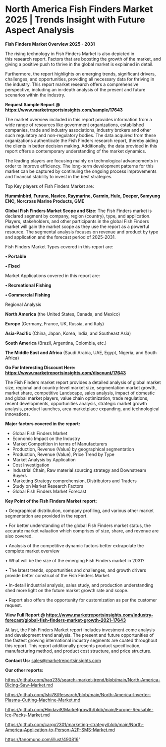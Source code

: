 # North America Fish Finders Market 2025 | Trends Insight with Future Aspect Analysis

<Strong> Fish Finders Market Overview 2025 - 2031</strong>

The rising technology in Fish Finders Market is also depicted in this research report. Factors that are boosting the growth of the market, and giving a positive push to thrive in the global market is explained in detail.

Furthermore, the report highlights on emerging trends, significant drivers, challenges, and opportunities, providing all necessary data for thriving in the industry. This report market research offers a comprehensive perspective, including an in-depth analysis of the present and future scenarios within the industry.

<strong>Request Sample Report @ <a href=https://www.marketreportsinsights.com/sample/17643>https://www.marketreportsinsights.com/sample/17643</a></strong>

The market overview included in this report provides information from a wide range of resources like government organizations, established companies, trade and industry associations, industry brokers and other such regulatory and non-regulatory bodies. The data acquired from these organizations authenticate the Fish Finders research report, thereby aiding the clients in better decision making. Additionally, the data provided in this report offers a contemporary understanding of the market dynamics.

The leading players are focusing mainly on technological advancements in order to improve efficiency. The long-term development patterns for this market can be captured by continuing the ongoing process improvements and financial stability to invest in the best strategies.

Top Key players of Fish Finders Market are:

<strong>Humminbird, Furuno, Navico, Raymarine, Garmin, Hule, Deeper, Samyung ENC, Norcross Marine Products, GME</strong>

<strong><b>Global Fish Finders Market Scope and Size:</b></strong>
The Fish Finders market is declared segment by company, region (country), type, and application. Players, stakeholders, and other participants in the global Fish Finders market will gain the market scope as they use the report as a powerful resource. The segmental analysis focuses on revenue and product by type and application and the forecast period of 2025-2031.

Fish Finders Market Types covered in this report are:

<strong>• Portable

• Fixed</strong>

Market Applications covered in this report are:

<strong>• Recreational Fishing

• Commercial Fishing</strong> 

Regional Analysis

<strong>North America</strong> (the United States, Canada, and Mexico)

<strong>Europe</strong> (Germany, France, UK, Russia, and Italy)

<strong>Asia-Pacific</strong> (China, Japan, Korea, India, and Southeast Asia)

<strong>South America</strong> (Brazil, Argentina, Colombia, etc.)

<strong>The Middle East and Africa</strong> (Saudi Arabia, UAE, Egypt, Nigeria, and South Africa)

<strong>Go For Interesting Discount Here: <a href=https://www.marketreportsinsights.com/discount/17643>https://www.marketreportsinsights.com/discount/17643</a></strong>

The Fish Finders market report provides a detailed analysis of global market size, regional and country-level market size, segmentation market growth, market share, competitive Landscape, sales analysis, impact of domestic and global market players, value chain optimization, trade regulations, recent developments, opportunities analysis, strategic market growth analysis, product launches, area marketplace expanding, and technological innovations.

<strong><b>Major factors covered in the report:</b></strong>
<ul>
  <li>Global Fish Finders Market </li>
  <li>Economic Impact on the Industry</li>
  <li>Market Competition in terms of Manufacturers</li>
  <li>Production, Revenue (Value) by geographical segmentation</li>
  <li>Production, Revenue (Value), Price Trend by Type</li>
  <li>Market Analysis by Application</li>
  <li>Cost Investigation</li>
  <li>Industrial Chain, Raw material sourcing strategy and Downstream Buyers</li>
  <li>Marketing Strategy comprehension, Distributors and Traders</li>
  <li>Study on Market Research Factors</li>
  <li>Global Fish Finders Market Forecast</li>
</ul>

<strong><b>Key Point of the Fish Finders Market report:</b></strong>

• Geographical distribution, company profiling, and various other market segmentation are provided in the report.

• For better understanding of the global Fish Finders market status, the accurate market valuation which comprises of size, share, and revenue are also covered.

• Analysis of the competitive dynamic factors better extrapolate the complete market overview

• What will be the size of the emerging Fish Finders market in 2031?

• The latest trends, opportunities and challenges, and growth drivers provide better construal of the Fish Finders Market.

• In-detail industrial analysis, sales study, and production understanding shed more light on the future market growth rate and scope.

• Report also offers the opportunity for customization as per the customer request.

<strong><b>View Full Report @ <a href=https://www.marketreportsinsights.com/industry-forecast/global-fish-finders-market-growth-2021-17643>https://www.marketreportsinsights.com/industry-forecast/global-fish-finders-market-growth-2021-17643</a></b></strong>


At last, the Fish Finders Market report includes investment come analysis and development trend analysis. The present and future opportunities of the fastest growing international industry segments are coated throughout this report. This report additionally presents product specification, manufacturing method, and product cost structure, and price structure.

<strong>Contact Us:</strong>
sales@marketreportsinsights.com

<strong>Our other reports:</strong>

<a href=https://github.com/haq235/search-market-trend/blob/main/North-America-Dicing-Saw-Market.md>https://github.com/haq235/search-market-trend/blob/main/North-America-Dicing-Saw-Market.md</a>

<a href=https://github.com/Ishi78/Research/blob/main/North-America-Inverter-Plasma-Cutting-Machine-Market.md>https://github.com/Ishi78/Research/blob/main/North-America-Inverter-Plasma-Cutting-Machine-Market.md</a>

<a href=https://github.com/Hindavi8/Marketgrowth/blob/main/Europe-Reusable-Ice-Packs-Market.md>https://github.com/Hindavi8/Marketgrowth/blob/main/Europe-Reusable-Ice-Packs-Market.md</a>

<a href=https://github.com/cargo2301/marketing-strategy/blob/main/North-America-Application-to-Person-A2P-SMS-Market.md>https://github.com/cargo2301/marketing-strategy/blob/main/North-America-Application-to-Person-A2P-SMS-Market.md</a>

<a href=https://tanomuno.com/illust/490816>https://tanomuno.com/illust/490816</a>"
